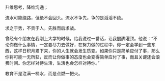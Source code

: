 升维思考，降维沟通；

流水可能绕路，但绝不会回头。流水不争先，争的是滔滔不绝。

求之于势，不责于人，先胜而后求战。

曾经有个朋友在我刚上大学的时候，给我说过一番话，让我醍醐灌顶。他说：“不论你做什么事情，一定要尽力去做好，在努力做的过程中，你一定会学到一些东西，这样日积月累下来，你的人生就会发生质变。如果你只是简单应付了事，那么你将可能一无所获，反而让你做事的态度也会变得简单应付了事，而且关键还会浪费时间。你怎样对待生活，生活也会怎样对待你。”

教育不是注满一桶水，而是点燃一把火。
